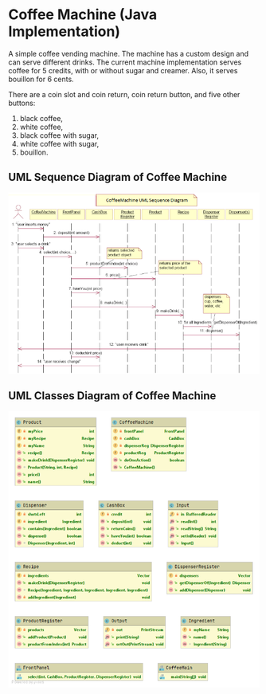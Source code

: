 # Coffee Machine (Java Implementation)

A simple coffee vending machine. The machine has a custom design and can serve different drinks.
The current machine implementation serves coffee for 5 credits, with or without sugar and creamer.
Also, it serves bouillon for 6 cents.

There are a coin slot and coin return, coin return button, and five other buttons:
1. black coffee,
2. white coffee,
3. black coffee with sugar,
4. white coffee with sugar,
5. bouillon.

## UML Sequence Diagram of Coffee Machine
![UML Sequence Diagram](UML-sequence-diagram.png?raw=true)

## UML Classes Diagram of Coffee Machine

![UML Classed Diagram](UML-classes-diagram.png?raw=true)
